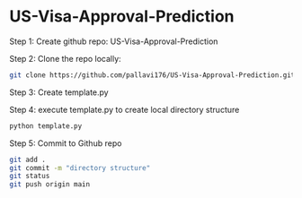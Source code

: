 # US-Visa-Approval-Prediction

Step 1: Create github repo: US-Visa-Approval-Prediction

Step 2: Clone the repo locally:
```bash
git clone https://github.com/pallavi176/US-Visa-Approval-Prediction.git
```

Step 3: Create template.py

Step 4: execute template.py to create local directory structure
```bash
python template.py
```

Step 5: Commit to Github repo
```bash
git add .
git commit -m "directory structure"
git status
git push origin main
```

